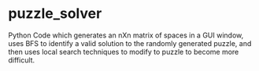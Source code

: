 # puzzle_solver
Python Code which generates an nXn matrix of spaces in a GUI window, uses BFS to identify a valid solution to the randomly generated puzzle, and then uses local search techniques to modify to puzzle to become more difficult.
